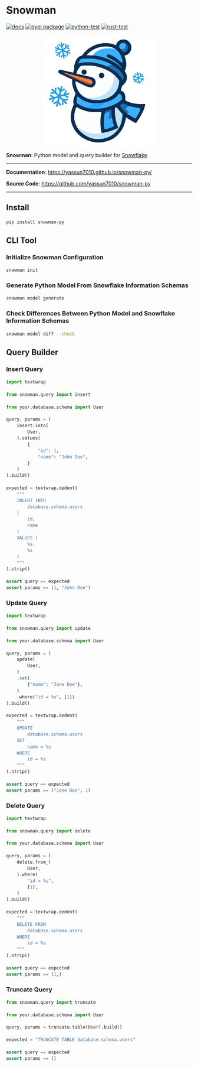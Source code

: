 # Snowman

<!-- --8<-- [start:badges] -->
[![docs](https://github.com/yassun7010/snowman-py/actions/workflows/docs.yml/badge.svg)](https://yassun7010.github.io/snowman-py/)
[![pypi package](https://badge.fury.io/py/snowman-py.svg)](https://pypi.org/project/snowman-py)
[![python-test](https://github.com/yassun7010/snowman-py/actions/workflows/ci_python.yml/badge.svg)](https://github.com/yassun7010/snowman-py/actions)
[![rust-test](https://github.com/yassun7010/snowman-py/actions/workflows/ci_rust.yml/badge.svg)](https://github.com/yassun7010/snowman-py/actions)
<!-- --8<-- [end:badges] -->

<p align="center">
    <img alt="logo" src="https://raw.githubusercontent.com/yassun7010/snowman-py/main/docs/images/logo.svg" width="300" />
</p>


**Snowman**: Python model and query builder for [Snowflake](https://www.snowflake.com/).

---

**Documentation**: <a href="https://yassun7010.github.io/snowman-py/" target="_blank">https://yassun7010.github.io/snowman-py/</a>

**Source Code**: <a href="https://github.com/yassun7010/snowman-py" target="_blank">https://github.com/yassun7010/snowman-py</a>

---

## Install

```sh
pip install snowman-py
```

## CLI Tool

### Initialize Snowman Configuration
```sh
snowman init
```

### Generate Python Model From Snowflake Information Schemas
```sh
snowman model generate
```

### Check Differences Between Python Model and Snowflake Information Schemas
```sh
snowman model diff --check
```

## Query Builder

### Insert Query

```python
import textwrap

from snowman.query import insert

from your.database.schema import User

query, params = (
    insert.into(
        User,
    ).values(
        {
            "id": 1,
            "name": "John Doe",
        }
    )
).build()

expected = textwrap.dedent(
    """
    INSERT INTO
        database.schema.users
    (
        id,
        name
    )
    VALUES (
        %s,
        %s
    )
    """
).strip()

assert query == expected
assert params == (1, "John Doe")
```

### Update Query

```python
import textwrap

from snowman.query import update

from your.database.schema import User

query, params = (
    update(
        User,
    )
    .set(
        {"name": "Jane Doe"},
    )
    .where("id = %s", [1])
).build()

expected = textwrap.dedent(
    """
    UPDATE
        database.schema.users
    SET
        name = %s
    WHERE
        id = %s
    """
).strip()

assert query == expected
assert params == ("Jane Doe", 1)
```

### Delete Query

```python
import textwrap

from snowman.query import delete

from your.database.schema import User

query, params = (
    delete.from_(
        User,
    ).where(
        "id = %s",
        [1],
    )
).build()

expected = textwrap.dedent(
    """
    DELETE FROM
        database.schema.users
    WHERE
        id = %s
    """
).strip()

assert query == expected
assert params == (1,)
```

### Truncate Query

```python
from snowman.query import truncate

from your.database.schema import User

query, params = truncate.table(User).build()

expected = "TRUNCATE TABLE database.schema.users"

assert query == expected
assert params == ()
```

